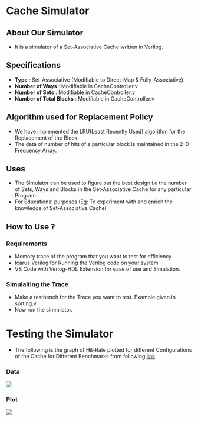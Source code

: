 # Cache Simulator

## About Our Simulator
* It is a simulator of a Set-Associative Cache written in Verilog.

## Specifications
* **Type** : Set-Associative (Modifiable to Direct-Map & Fully-Associative).
* **Number of Ways** : Modifiable in CacheController.v
* **Number of Sets** :  Modifiable in CacheController.v
* **Number of Total Blocks** : Modifiable in CacheController.v

## Algorithm used for Replacement Policy
* We have implemented the LRU(Least Recently Used) algorithm for the Replacement of the Block.
* The data of number of hits of a particular block is maintained in the 2-D Frequency Array.

## Uses
* The Simulator can be used to figure out the best design i.e the number of Sets, Ways and Blocks in the Set-Associative Cache for any particular Program.
* For Educational purposes (Eg: To experiment with and enrich the knowledge of Set-Associative Cache)

## How to Use ?

### Requirements 
* Memory trace of the program that you want to test for efficiency.
* Icarus Verilog for Running the Verilog code on your system 
* VS Code with Veriog-HDL Extension for ease of use and Simulation.

### Simulaiting the Trace
* Make a testbench for the Trace you want to test. Example given in sorting.v.
* Now run the simmilator.


# Testing the Simulator
* The following is the graph of Hit-Rate plotted for different Configurations of the Cache for Different Benchmarks from following [link](http://www.cs.toronto.edu/~reid/csc150/02f/a2/traces.html)

### Data

![](https://i.imgur.com/AgMNBMJ.jpg)

### Plot

![](https://i.imgur.com/oSSfhBY.png)
